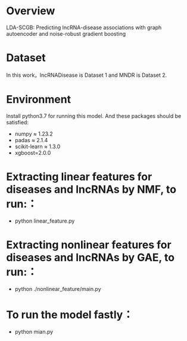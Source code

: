 # Overview
LDA-SCGB: Predicting lncRNA-disease associations with graph autoencoder and noise-robust gradient boosting
# Dataset
In this work，lncRNADisease is Dataset 1 and MNDR is Dataset 2.

# Environment
Install python3.7 for running this model. And these packages should be satisfied:
- numpy $\approx$ 1.23.2
- padas $\approx$ 2.1.4
- scikit-learn $\approx$ 1.3.0
- xgboost=2.0.0
# Extracting linear features for diseases and lncRNAs by NMF, to run:：
- python linear_feature.py
# Extracting nonlinear features for diseases and lncRNAs by GAE, to run:：
- python ./nonlinear_feature/main.py
# To run the model fastly：
- python mian.py
